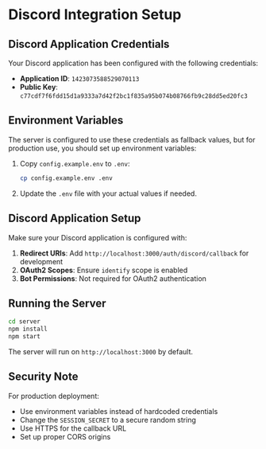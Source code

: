 # Discord Integration Setup

## Discord Application Credentials

Your Discord application has been configured with the following credentials:

- **Application ID**: `1423073588529070113`
- **Public Key**: `c77cdf7f6fdd15d1a9333a7d42f2bc1f835a95b074b08766fb9c28dd5ed20fc3`

## Environment Variables

The server is configured to use these credentials as fallback values, but for production use, you should set up environment variables:

1. Copy `config.example.env` to `.env`:
   ```bash
   cp config.example.env .env
   ```

2. Update the `.env` file with your actual values if needed.

## Discord Application Setup

Make sure your Discord application is configured with:

1. **Redirect URIs**: Add `http://localhost:3000/auth/discord/callback` for development
2. **OAuth2 Scopes**: Ensure `identify` scope is enabled
3. **Bot Permissions**: Not required for OAuth2 authentication

## Running the Server

```bash
cd server
npm install
npm start
```

The server will run on `http://localhost:3000` by default.

## Security Note

For production deployment:
- Use environment variables instead of hardcoded credentials
- Change the `SESSION_SECRET` to a secure random string
- Use HTTPS for the callback URL
- Set up proper CORS origins

